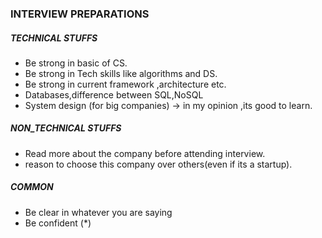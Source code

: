 ### INTERVIEW PREPARATIONS

##### TECHNICAL STUFFS

- Be strong in basic of CS.
- Be strong in Tech skills like algorithms and DS.
- Be strong in current framework ,architecture etc.
- Databases,difference between SQL,NoSQL
- System design (for big companies) -> in my opinion ,its good to learn.

##### NON_TECHNICAL STUFFS

- Read more about the company before attending interview.
- reason to choose this company over others(even if its a startup).

##### COMMON

- Be clear in whatever you are saying
- Be confident (\*)
